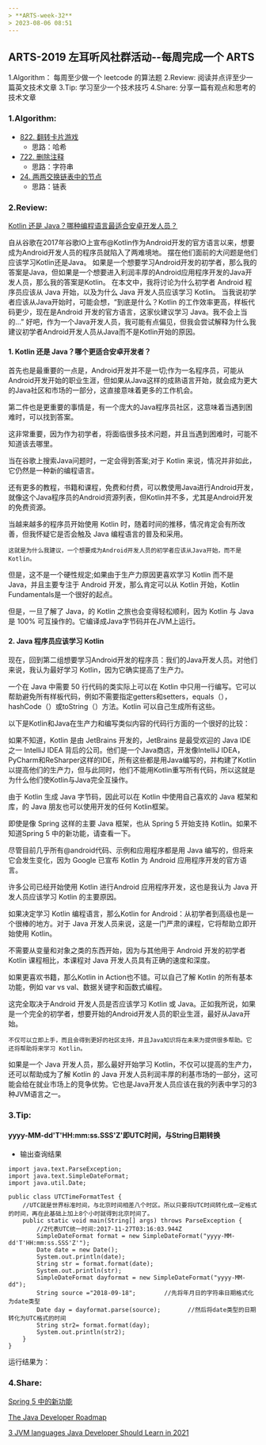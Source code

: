 ```yaml
---
> **ARTS-week-32**
> 2023-08-06 08:51
---
```



## ARTS-2019 左耳听风社群活动--每周完成一个 ARTS
1.Algorithm： 每周至少做一个 leetcode 的算法题
2.Review: 阅读并点评至少一篇英文技术文章
3.Tip: 学习至少一个技术技巧
4.Share: 分享一篇有观点和思考的技术文章

### 1.Algorithm:

- [822. 翻转卡片游戏](https://leetcode.cn/problems/card-flipping-game/submissions/452410546/)  
    + 思路：哈希
- [722. 删除注释](https://leetcode.cn/problems/remove-comments/submissions/452750107/)  
    + 思路：字符串
- [24. 两两交换链表中的节点](https://leetcode.cn/problems/swap-nodes-in-pairs/submissions/453645653/)  
    + 思路：链表

### 2.Review:

[Kotlin 还是 Java？哪种编程语言最适合安卓开发人员？](https://dev.to/javinpaul/should-android-developers-learn-kotlin-or-java-13k7)

自从谷歌在2017年谷歌IO上宣布@Kotlin作为Android开发的官方语言以来，想要成为Android开发人员的程序员就陷入了两难境地。
摆在他们面前的大问题是他们应该学习Kotlin还是Java。
如果是一个想要学习Android开发的初学者，那么我的答案是Java，但如果是一个想要进入利润丰厚的Android应用程序开发的Java开发人员，那么我的答案是Kotlin。
在本文中，我将讨论为什么初学者 Android 程序员应该从 Java 开始，以及为什么 Java 开发人员应该学习 Kotlin。
当我说初学者应该从Java开始时，可能会想，“到底是什么？Kotlin 的工作效率更高，样板代码更少，现在是Android 开发的官方语言，这家伙建议学习 Java。我不会上当的...”
好吧，作为一个Java开发人员，我可能有点偏见，但我会尝试解释为什么我建议初学者Android开发人员从Java而不是Kotlin开始的原因。

#### 1. Kotlin 还是 Java？哪个更适合安卓开发者？

首先也是最重要的一点是，Android开发并不是一切;作为一名程序员，可能从Android开发开始的职业生涯，但如果从Java这样的成熟语言开始，就会成为更大的Java社区和市场的一部分，这直接意味着更多的工作机会。

第二件也是更重要的事情是，有一个庞大的Java程序员社区，这意味着当遇到困难时，可以找到答案。

这非常重要，因为作为初学者，将面临很多技术问题，并且当遇到困难时，可能不知道该去哪里。

当在谷歌上搜索Java问题时，一定会得到答案;对于 Kotlin 来说，情况并非如此，它仍然是一种新的编程语言。

还有更多的教程，书籍和课程，免费和付费，可以教使用Java进行Android开发，就像这个Java程序员的Android资源列表，但Kotlin并不多，尤其是Android开发的免费资源。

当越来越多的程序员开始使用 Kotlin 时，随着时间的推移，情况肯定会有所改善，但我怀疑它是否会触及 Java 编程语言的普及和采用。

```
这就是为什么我建议，一个想要成为Android开发人员的初学者应该从Java开始，而不是Kotlin。
```

但是，这不是一个硬性规定;如果由于生产力原因更喜欢学习 Kotlin 而不是 Java，并且主要专注于 Android 开发，那么肯定可以从 Kotlin 开始，Kotlin Fundamentals是一个很好的起点。

但是，一旦了解了 Java，的 Kotlin 之旅也会变得轻松顺利，因为 Kotlin 与 Java 是 100% 可互操作的。它编译成Java字节码并在JVM上运行。

#### 2. Java 程序员应该学习 Kotlin

现在，回到第二组想要学习Android开发的程序员：我们的Java开发人员。对他们来说，我认为最好学习 Kotlin，因为它确实提高了生产力。

一个在 Java 中需要 50 行代码的类实际上可以在 Kotlin 中只用一行编写。它可以帮助避免所有样板代码，例如不需要指定getters和setters，equals（），hashCode（）或toString（）方法。Kotlin 可以自己生成所有这些。

以下是Kotlin和Java在生产力和编写类似内容的代码行方面的一个很好的比较：

[](./images/ARTS-week-32-1.png)

如果不知道，Kotlin 是由 JetBrains 开发的，JetBrains 是最受欢迎的 Java IDE 之一 IntelliJ IDEA 背后的公司。他们是一个Java商店，开发像IntelliJ IDEA，PyCharm和ReSharper这样的IDE，所有这些都是用Java编写的，并构建了Kotlin以提高他们的生产力，但与此同时，他们不能用Kotlin重写所有代码，所以这就是为什么他们使Kotlin与Java完全互操作。

由于 Kotlin 生成 Java 字节码，因此可以在 Kotlin 中使用自己喜欢的 Java 框架和库，的 Java 朋友也可以使用开发的任何 Kotlin框架。

即使是像 Spring 这样的主要 Java 框架，也从 Spring 5 开始支持 Kotlin。如果不知道Spring 5 中的新功能，请查看一下。

尽管目前几乎所有@android代码、示例和应用程序都是用 Java 编写的，但将来它会发生变化，因为 Google 已宣布 Kotlin 为 Android 应用程序开发的官方语言。

许多公司已经开始使用 Kotlin 进行Android 应用程序开发，这也是我认为 Java 开发人员应该学习 Kotlin 的主要原因。

如果决定学习 Kotlin 编程语言，那么Kotlin for Android：从初学者到高级也是一个很棒的地方。对于 Java 开发人员来说，这是一门严肃的课程，它将帮助立即开始使用 Kotlin。

不需要从变量和对象之类的东西开始，因为与其他用于 Android 开发的初学者 Kotlin 课程相比，本课程对 Java 开发人员具有正确的速度和深度。

如果更喜欢书籍，那么Kotlin in Action也不错。可以自己了解 Kotlin 的所有基本功能，例如 var vs val、数据关键字和函数式编程。

[](./images/ARTS-week-32-2.png)

这完全取决于Android 开发人员是否应该学习 Kotlin 或 Java。正如我所说，如果是一个完全的初学者，想要开始的Android开发人员的职业生涯，最好从Java开始。

```
不仅可以立即上手，而且会得到更好的社区支持，并且Java知识将在未来为提供很多帮助。它还将帮助将来学习 Kotlin。
```

如果是一个 Java 开发人员，那么最好开始学习 Kotlin，不仅可以提高的生产力，还可以帮助成为了解 Kotlin 的 Java 开发人员利润丰厚的利基市场的一部分，这可能会给在就业市场上的竞争优势。它也是Java开发人员应该在我的列表中学习的3种JVM语言之一。


### 3.Tip:

#### yyyy-MM-dd'T'HH:mm:ss.SSS'Z'即UTC时间，与String日期转换

- 输出查询结果
```shell
import java.text.ParseException;
import java.text.SimpleDateFormat;
import java.util.Date;

public class UTCTimeFormatTest {
    //UTC就是世界标准时间，与北京时间相差八个时区。所以只要将UTC时间转化成一定格式的时间，再在此基础上加上8个小时就得到北京时间了。
    public static void main(String[] args) throws ParseException {
        //Z代表UTC统一时间:2017-11-27T03:16:03.944Z
        SimpleDateFormat format = new SimpleDateFormat("yyyy-MM-dd'T'HH:mm:ss.SSS'Z'");
        Date date = new Date();
        System.out.println(date);
        String str = format.format(date);
        System.out.println(str);
        SimpleDateFormat dayformat = new SimpleDateFormat("yyyy-MM-dd");
        String source ="2018-09-18";        //先将年月日的字符串日期格式化为date类型
        Date day = dayformat.parse(source);　　　　 //然后将date类型的日期转化为UTC格式的时间
        String str2= format.format(day);
        System.out.println(str2);
    }
}
```

运行结果为：
[](./images/ARTS-week-32-3.png)

### 4.Share:

[Spring 5 中的新功能](https://www.pluralsight.com/courses/whats-new-spring-5?clickid=3V8W0pRMSxyNRdTzwETI3zYfUkF1g1zBYx8R3k0&irgwc=1&mpid=1193463&aid=7010a000001xAKZAA2&utm_medium=digital_affiliate&utm_campaign=1193463&utm_source=impactradius)

[The Java Developer Roadmap](https://zhuanlan.zhihu.com/p/112311591)

[3 JVM languages Java Developer Should Learn in 2021](https://blog.vvauban.com/blog/3-jvm-languages-java-developer-should-learn-in-2021#:~:text=If%20you%20want%20to%20move%20to%20the%20functional,do%20scripting%20then%20Groovy%20is%20the%20great%20language.)
